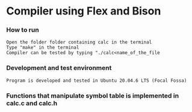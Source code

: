 # Compiler using Flex and Bison
	
### How to run

	Open the folder folder containing calc in the terminal
	Type "make" in the terminal
	Compiler can be tested by typing "./calc<name_of_the_file
	
### Development and test environment	
	Program is developed and tested in Ubuntu 20.04.6 LTS (Focal Fossa)
	

### Functions that manipulate symbol table is implemented in calc.c and calc.h
       
